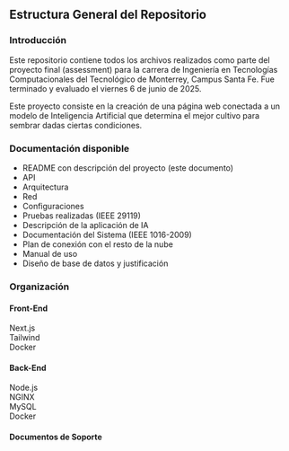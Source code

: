 ## Estructura General del Repositorio

### Introducción
Este repositorio contiene todos los archivos realizados como parte del proyecto final (assessment) para la carrera de Ingeniería en Tecnologías Computacionales del Tecnológico de Monterrey, Campus Santa Fe. Fue terminado y evaluado el viernes 6 de junio de 2025.

Este proyecto consiste en la creación de una página web conectada a un modelo de Inteligencia Artificial que determina el mejor cultivo para sembrar dadas ciertas condiciones.

### Documentación disponible
- README con descripción del proyecto (este documento)
- API
- Arquitectura
- Red
- Configuraciones
- Pruebas realizadas (IEEE 29119)
- Descripción de la aplicación de IA
- Documentación del Sistema (IEEE 1016-2009)
- Plan de conexión con el resto de la nube
- Manual de uso
- Diseño de base de datos y justificación


### Organización
#### Front-End
Next.js  
Tailwind  
Docker  
#### Back-End
Node.js  
NGINX  
MySQL  
Docker  
#### Documentos de Soporte
